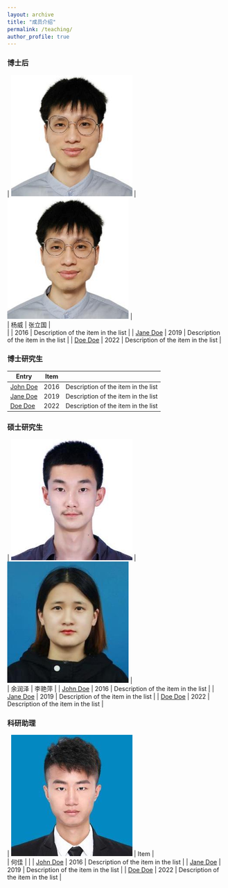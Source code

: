 ```yaml
---
layout: archive
title: "成员介绍"
permalink: /teaching/
author_profile: true
---
```


### 博士后

| ![yw.jpg](/images/yw.jpg)           | ![yw.jpg](/images/yw.jpg)  |  
|        杨威                         |          张立国             |  
|                                     | 2016   | Description of the item in the list                          |
| [Jane Doe](#)                       | 2019   | Description of the item in the list                          |
| [Doe Doe](#)                        | 2022   | Description of the item in the list                          |

### 博士研究生

| Entry            | Item   |                                                              |
| --------         | ------ | ------------------------------------------------------------ |
| [John Doe](#)    | 2016   | Description of the item in the list                          |
| [Jane Doe](#)    | 2019   | Description of the item in the list                          |
| [Doe Doe](#)     | 2022   | Description of the item in the list                          |

### 硕士研究生

| ![yrz](/images/yrz.jpg)          | ![lyp.jpg](/images/lyp.jpg)   |  
| 余润泽                            |    李艳萍                    | 
| [John Doe](#)    | 2016   | Description of the item in the list                          |
| [Jane Doe](#)    | 2019   | Description of the item in the list                          |
| [Doe Doe](#)     | 2022   | Description of the item in the list                          |

### 科研助理

| ![hj.jpg](/images/hj.jpg) | Item   |  
| 何佳                       |        |
| [John Doe](#)    | 2016   | Description of the item in the list                          |
| [Jane Doe](#)    | 2019   | Description of the item in the list                          |
| [Doe Doe](#)     | 2022   | Description of the item in the list                          |

